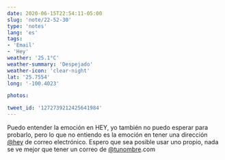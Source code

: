 ```yaml
---
date: 2020-06-15T22:54:11-05:00
slug: 'note/22-52-30'
type: 'notes'
lang: 'es'
tags:
- 'Email'
- 'Hey'
weather: '25.1°C'
weather-summary: 'Despejado'
weather-icon: 'clear-night'
lat: '25.7554'
long: '-100.4023'

photos:

tweet_id: '1272739212425641984'
---
```

Puedo entender la emoción en HEY, yo también no puedo esperar para probarlo, pero lo que no entiendo es la emoción en tener una dirección [@hey](https://twitter.com/@hey) de correo electrónico. Espero que sea posible usar uno propio, nada se ve mejor que tener un correo de [@tunombre](https://twitter.com/@tunombre).com  
